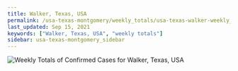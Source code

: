 ```yaml
---
title: Walker, Texas, USA
permalink: /usa-texas-montgomery/weekly_totals/usa-texas-walker-weekly_totals.html
last_updated: Sep 15, 2021
keywords: ["Walker, Texas, USA", "weekly totals"]
sidebar: usa-texas-montgomery_sidebar
---
```


![Weekly Totals of Confirmed Cases for Walker, Texas, USA](/covid_tracker/images/graphs/usa-texas-walker-weekly_totals_graph.png)

